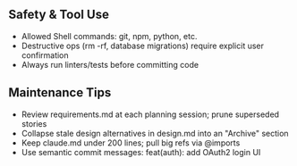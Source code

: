## Safety & Tool Use

* Allowed Shell commands: git, npm, python, etc.
* Destructive ops (rm -rf, database migrations) require explicit user confirmation
* Always run linters/tests before committing code

## Maintenance Tips

* Review requirements.md at each planning session; prune superseded stories
* Collapse stale design alternatives in design.md into an "Archive" section
* Keep claude.md under 200 lines; pull big refs via @imports
* Use semantic commit messages: feat(auth): add OAuth2 login UI